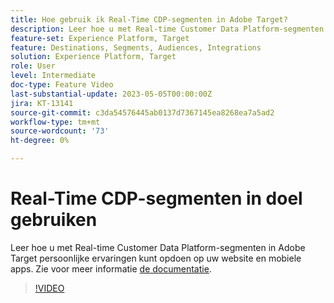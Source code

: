 ```yaml
---
title: Hoe gebruik ik Real-Time CDP-segmenten in Adobe Target?
description: Leer hoe u met Real-time Customer Data Platform-segmenten in Adobe Target persoonlijke ervaringen kunt opdoen op uw website en mobiele apps.
feature-set: Experience Platform, Target
feature: Destinations, Segments, Audiences, Integrations
solution: Experience Platform, Target
role: User
level: Intermediate
doc-type: Feature Video
last-substantial-update: 2023-05-05T00:00:00Z
jira: KT-13141
source-git-commit: c3da54576445ab0137d7367145ea8268ea7a5ad2
workflow-type: tm+mt
source-wordcount: '73'
ht-degree: 0%

---
```



# Real-Time CDP-segmenten in doel gebruiken

Leer hoe u met Real-time Customer Data Platform-segmenten in Adobe Target persoonlijke ervaringen kunt opdoen op uw website en mobiele apps. Zie voor meer informatie [de documentatie](https://experienceleague.adobe.com/docs/target/using/integrate/integrating-with-rtcdp.html).

>[!VIDEO](https://video.tv.adobe.com/v/3419149/?learn=on)
